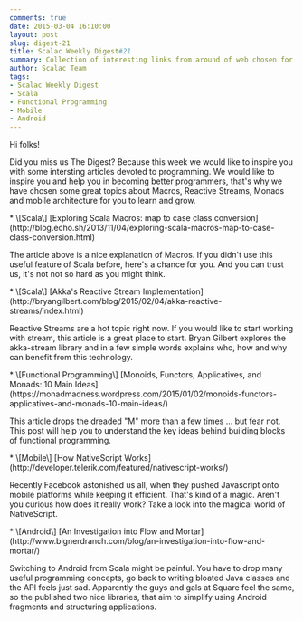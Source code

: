 ```yaml
---
comments: true
date: 2015-03-04 16:10:00
layout: post
slug: digest-21
title: Scalac Weekly Digest#21
summary: Collection of interesting links from around of web chosen for you by Scalac team
author: Scalac Team
tags:
- Scalac Weekly Digest
- Scala
- Functional Programming
- Mobile
- Android
---
```


Hi folks!

Did you miss us The Digest? Because this week we would like to inspire you with some intersting articles devoted to programming. We would like to inspire you and help you in becoming better programmers, that's why we have chosen some great topics about Macros, Reactive Streams, Monads and mobile architecture for you to learn and grow. 

<p id="1"></p>
* \[Scala\] [Exploring Scala Macros: map to case class conversion](http://blog.echo.sh/2013/11/04/exploring-scala-macros-map-to-case-class-conversion.html) 

The article above is a nice explanation of Macros. If you didn't use this useful feature of Scala before, here's a chance for you. And you can trust us, it's not not so hard as you might think.

<p id="2"></p>
* \[Scala\] [Akka's Reactive Stream Implementation](http://bryangilbert.com/blog/2015/02/04/akka-reactive-streams/index.html) 

Reactive Streams are a hot topic right now. If you would like to start working with stream, this article is a great place to start. Bryan Gilbert explores the akka-stream library and in a few simple words explains who, how and why can benefit from this technology. 

<p id="3"></p>
* \[Functional Programming\] [Monoids, Functors, Applicatives, and Monads: 10 Main Ideas](https://monadmadness.wordpress.com/2015/01/02/monoids-functors-applicatives-and-monads-10-main-ideas/)

This article drops the dreaded "M" more than a few times ... but fear not. This post will help you to understand the key ideas behind building blocks of functional programming.

<p id="4"></p>
* \[Mobile\] [How NativeScript Works](http://developer.telerik.com/featured/nativescript-works/) 

Recently Facebook astonished us all, when they pushed Javascript onto mobile platforms while keeping it efficient. That's kind of a magic. Aren't you curious how does it really work? Take a look into the magical world of NativeScript.

<p id="5"></p>
* \[Android\] [An Investigation into Flow and Mortar](http://www.bignerdranch.com/blog/an-investigation-into-flow-and-mortar/) 

Switching to Android from Scala might be painful. You have to drop many useful programming concepts, go back to writing bloated Java classes and the API feels just sad. Apparently the guys and gals at Square feel the same, so the published two nice libraries, that aim to simplify using Android fragments and structuring applications.

